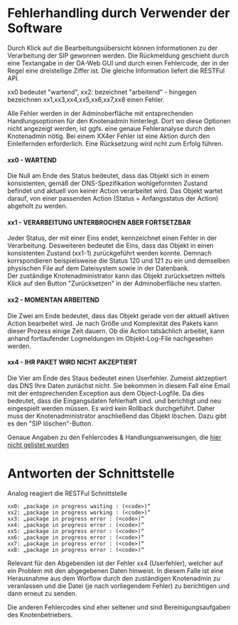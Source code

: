 # Fehlerhandling durch Verwender der Software

Durch Klick auf die Bearbeitungsübersicht können Informationen zu der Verarbeitung der SIP gewonnen werden. 
Die Rückmeldung geschieht durch eine Textangabe in der DA-Web GUI und durch einen Fehlercode, der in der Regel eine dreistellige Ziffer ist. Die gleiche Information liefert die RESTFul API. 

xx0 bedeutet "wartend", xx2: bezeichnet "arbeitend" - hingegen bezeichnen xx1,xx3,xx4,xx5,xx6,xx7,xx8 einen Fehler. 

Alle Fehler werden in der Adminoberfläche mit entsprechenden Handlungsoptionen für den Knotenadmin hinterlegt. Dort wo diese Optionen nicht angezeigt werden, ist ggfs. eine genaue Fehleranalyse durch den Knotenadmin nötig. Bei einem XX4er Fehler ist eine Aktion durch den Einleifernden erforderlich. Eine Rücksetzung wird ncht zum Erfolg führen. 


#### xx0 - WARTEND

Die Null am Ende des Status bedeutet, dass das Objekt sich in einem konsistenten, gemäß der DNS-Spezifikation wohlgeformten Zustand befindet und aktuell von keiner Action verarbeitet wird. Das Objekt wartet darauf, von einer passenden Action (Status = Anfangsstatus der Action) abgeholt zu werden. 

#### xx1 - VERARBEITUNG UNTERBROCHEN ABER FORTSETZBAR 

Jeder Status, der mit einer Eins endet, kennzeichnet einen Fehler in der Verarbeitung. 
Desweiteren bedeutet die Eins, dass das Objekt in einen konsistenten Zustand (xx1-1) zurückgeführt werden konnte. 
Demnach korrspondieren beispielsweise die Status 120 und 121 zu ein und demselben physischen File auf dem Dateisystem sowie in der Datenbank.  
Der zuständige Knotenadministrator kann das Objekt zurücksetzen mittels Klick auf den Button "Zurücksetzen" in der Adminoberfläche neu starten. 

#### xx2 - MOMENTAN ARBEITEND

Die Zwei am Ende bedeutet, dass das Objekt gerade von der aktuell aktiven Action bearbeitet wird. 
Je nach Größe und Komplexität des Pakets kann dieser Prozess einige Zeit dauern. Ob die Action tatsächlich arbeitet,
kann anhand fortlaufender Logmeldungen im Objekt-Log-File nachgesehen werden. 

#### xx4 - IHR PAKET WIRD NICHT AKZEPTIERT

Die Vier am Ende des Staus bedeutet einen Userfehler. Zumeist aktzeptiert das DNS Ihre Daten zunächst nicht.  Sie bekommen in diesem Fall eine Email mit der entsprechenden Exception aus dem Object-Logfile. 
Da dies bedeutet, dass die Eingangsdaten fehlerhaft sind. und berichtigt und neu eingespielt werden müssen. 
Es wird kein Rollback durchgeführt.
Daher muss der Knotenadministrator
anschließend das Objekt löschen. Dazu gibt es den "SIP löschen"-Button.

Genaue Angaben zu den Fehlercodes & Handlungsanweisungen, die [hier nicht gelistet wurden](./administration-troubleshooting.de.md)

# Antworten der Schnittstelle

Analog reagiert die RESTFul Schnittstelle

    xx0: „package in progress waiting : (<code>)“ 
    xx2: „package in progress working : (<code>)“
    xx3: „package in progress error : (<code>)“
    xx4: „package in progress error : (<code>)“
    xx5: „package in progress error : (<code>)“
    xx6: „package in progress error : (<code>)“
    xx7: „package in progress error : (<code>)“
    xx8: „package in progress error : (<code>)“

Relevant für den Abgebenden ist der Fehler xx4 (Userfehler), welcher auf ein Problem mit den abgegebenen Daten hinweist. In diesem Falle ist eine Herausnahme aus dem Worflow durch den zuständigen Knotenadmin zu veranlassen und die Datei (je nach vorliegendem Fehler) zu berichtigen und dann erneut zu senden.

Die anderen Fehlercodes sind eher seltener und sind Bereinigungsaufgaben des Knotenbetriebers. 

